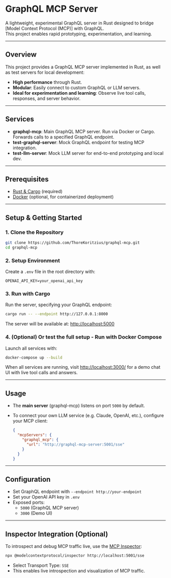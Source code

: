 # GraphQL MCP Server

A lightweight, experimental GraphQL server in Rust designed to bridge [Model Context Protocol (MCP)] with GraphQL.  
This project enables rapid prototyping, experimentation, and learning.

---

## Overview

This project provides a GraphQL MCP server implemented in Rust, as well as test servers for local development:

- **High performance** through Rust.
- **Modular**: Easily connect to custom GraphQL or LLM servers.
- **Ideal for experimentation and learning**: Observe live tool calls, responses, and server behavior.

---

## Services

- **graphql-mcp**: Main GraphQL MCP server. Run via Docker or Cargo. Forwards calls to a specified GraphQL endpoint.
- **test-graphql-server**: Mock GraphQL endpoint for testing MCP integration.
- **test-llm-server**: Mock LLM server for end-to-end prototyping and local dev.

---

## Prerequisites

- [Rust & Cargo](https://rustup.rs/) (required)
- [Docker](https://www.docker.com/) (optional, for containerized deployment)

---

## Setup & Getting Started

### 1. Clone the Repository

```bash
git clone https://github.com/ThoreKoritzius/graphql-mcp.git
cd graphql-mcp
```

### 2. Setup Environment

Create a `.env` file in the root directory with:

```
OPENAI_API_KEY=your_openai_api_key
```

### 3. Run with Cargo

Run the server, specifying your GraphQL endpoint:

```bash
cargo run -- --endpoint http://127.0.0.1:8000
```

The server will be available at: [http://localhost:5000](http://localhost:5000)

### 4. (Optional) Or test the full setup - Run with Docker Compose

Launch all services with:

```bash
docker-compose up --build
```

When all services are running, visit [http://localhost:3000/](http://localhost:3000/) for a demo chat UI with live tool calls and answers.

---

## Usage

- The **main server** (graphql-mcp) listens on port `5000` by default.
- To connect your own LLM service (e.g. Claude, OpenAI, etc.), configure your MCP client:

  ```json
  {
    "mcpServers": {
      "graphql_mcp": {
        "url": "http://graphql-mcp-server:5001/sse"
      }
    }
  }
  ```

---

## Configuration

- Set GraphQL endpoint with `--endpoint http://your-endpoint`
- Set your OpenAI API key in `.env`
- Exposed ports:
  - `5000` (GraphQL MCP server)
  - `3000` (Demo UI)

---

## Inspector Integration (Optional)

To introspect and debug MCP traffic live, use the [MCP Inspector](https://github.com/modelcontextprotocol/inspector):

```bash
npx @modelcontextprotocol/inspector http://localhost:5001/sse
```
- Select Transport Type: `SSE`
- This enables live introspection and visualization of MCP traffic.
